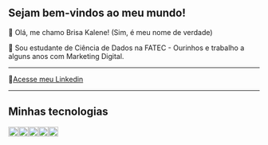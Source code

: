## Sejam bem-vindos ao meu mundo!

👀 Olá, me chamo Brisa Kalene! (Sim, é meu nome de verdade)

💬 Sou estudante de Ciência de Dados na FATEC - Ourinhos e trabalho a alguns anos com Marketing Digital.
__________

📄[Acesse meu Linkedin](https://www.linkedin.com/in/brisadantas/)

___________
<h2>Minhas tecnologias</h2>
<img src="https://cdn.jsdelivr.net/gh/devicons/devicon@latest/icons/html5/html5-original.svg" width=20px><img src="https://cdn.jsdelivr.net/gh/devicons/devicon@latest/icons/css3/css3-original.svg" width=20px><img src="https://cdn.jsdelivr.net/gh/devicons/devicon@latest/icons/javascript/javascript-original.svg" width=20px><img src="https://cdn.jsdelivr.net/gh/devicons/devicon@latest/icons/wordpress/wordpress-plain.svg" width=20px><img src="https://cdn.jsdelivr.net/gh/devicons/devicon@latest/icons/python/python-original.svg" width=20px>
          
          
          
          
          


<!--
**Bkalene/Bkalene** is a ✨ _special_ ✨ repository because its `README.md` (this file) appears on your GitHub profile.

Here are some ideas to get you started:

- 🔭 I’m currently working on ...
- 🌱 I’m currently learning ...
- 👯 I’m looking to collaborate on ...
- 🤔 I’m looking for help with ...
- 💬 Ask me about ...
- 📫 How to reach me: ...
- 😄 Pronouns: ...
- ⚡ Fun fact: ...
-->
